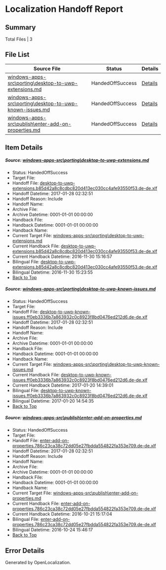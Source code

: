 # <a name='report-top'></a> Localization Handoff Report

## Summary
 Total Files | 3

## File List
 Source File | Status | Details 
 ----------- | ------ | ------- 
 [windows-apps-src\porting\desktop-to-uwp-extensions.md](https://cpubwin.visualstudio.com/windows-uwp/_git/windows-uwp/commit/da14269cf4c1301a70c10207737edf2a8f945873?path=windows-apps-src%2Fporting%2Fdesktop-to-uwp-extensions.md&_a=contents) | HandedOffSuccess | [Details](#07c9763c4b112909d0daf29d09e12360547a3bbc4642)
 [windows-apps-src\porting\desktop-to-uwp-known-issues.md](https://cpubwin.visualstudio.com/windows-uwp/_git/windows-uwp/commit/7185f7361ffac3cf92c37ed0dda47aaf5e1f6ab2?path=windows-apps-src%2Fporting%2Fdesktop-to-uwp-known-issues.md&_a=contents) | HandedOffSuccess | [Details](#1f0a987ce13493db51bf1d16322e4eb6f47d818d4643)
 [windows-apps-src\publish\enter-add-on-properties.md](https://cpubwin.visualstudio.com/windows-uwp/_git/windows-uwp/commit/b5e14558cb528a414b2e95e244611956f5578f87?path=windows-apps-src%2Fpublish%2Fenter-add-on-properties.md&_a=contents) | HandedOffSuccess | [Details](#65bb276c4f3bf0c4582e02ac812687eb7bcb0b494819)

## Item Details
##### <a name='07c9763c4b112909d0daf29d09e12360547a3bbc4642'></a> Source: [windows-apps-src\porting\desktop-to-uwp-extensions.md](https://cpubwin.visualstudio.com/windows-uwp/_git/windows-uwp/commit/da14269cf4c1301a70c10207737edf2a8f945873?path=windows-apps-src%2Fporting%2Fdesktop-to-uwp-extensions.md&_a=contents)
* Status: HandedOffSuccess
* Target File: 
* Handoff File: [desktop-to-uwp-extensions.b85d42a8c8cdbc820d413ec030cc4afe93550f53.de-de.xlf](https://cpubwin.visualstudio.com/windows-uwp/_git/WDCLib.handoff/commit/782c9edd28f8e8bc24573187ad1c976ca1fd6130?path=ol-handoff%2Fcpubwin%2Fwindows-uwp.de-de%2Fmaster%2Fdesktop-to-uwp-extensions.b85d42a8c8cdbc820d413ec030cc4afe93550f53.de-de.xlf&_a=contents)
* Handoff Datetime: 2017-01-28 02:32:51
* Handoff Reason: Include
* Handoff Name: 
* Archive File: 
* Archive Datetime: 0001-01-01 00:00:00
* Handback File: 
* Handback Datetime: 0001-01-01 00:00:00
* Handback Name: 
* Current Target File: [windows-apps-src\porting\desktop-to-uwp-extensions.md](https://cpubwin.visualstudio.com/windows-uwp/_git/windows-uwp.de-de/commit/a67a4e3ca127e22fbdb3beae1c3ae56ebcbbaab6?path=windows-apps-src%2Fporting%2Fdesktop-to-uwp-extensions.md&_a=contents)
* Current Handback File: [desktop-to-uwp-extensions.b85d42a8c8cdbc820d413ec030cc4afe93550f53.de-de.xlf](https://cpubwin.visualstudio.com/windows-uwp/_git/WDCLib.handback/commit/af36407019824e4d536486ec56eebef02f0f65af?path=ol-handback%2Fcpubwin%2Fwindows-uwp.de-de%2Fmaster%2Fdesktop-to-uwp-extensions.b85d42a8c8cdbc820d413ec030cc4afe93550f53.de-de.xlf&_a=contents)
* Current Handback Datetime: 2016-11-30 15:16:57
* Bilingual File: [desktop-to-uwp-extensions.b85d42a8c8cdbc820d413ec030cc4afe93550f53.de-de.xlf](https://cpubwin.visualstudio.com/windows-uwp/_git/WDCLib.handback/commit/af36407019824e4d536486ec56eebef02f0f65af?path=ol-handback%2Fcpubwin%2Fwindows-uwp.de-de%2Fmaster%2Fdesktop-to-uwp-extensions.b85d42a8c8cdbc820d413ec030cc4afe93550f53.de-de.xlf&_a=contents)
* Bilingual Datetime: 2016-11-30 15:23:55
* [Back to Top](#report-top)

##### <a name='1f0a987ce13493db51bf1d16322e4eb6f47d818d4643'></a> Source: [windows-apps-src\porting\desktop-to-uwp-known-issues.md](https://cpubwin.visualstudio.com/windows-uwp/_git/windows-uwp/commit/7185f7361ffac3cf92c37ed0dda47aaf5e1f6ab2?path=windows-apps-src%2Fporting%2Fdesktop-to-uwp-known-issues.md&_a=contents)
* Status: HandedOffSuccess
* Target File: 
* Handoff File: [desktop-to-uwp-known-issues.ff0eb3336b7a863932c0c8923f8bd0476ed212d6.de-de.xlf](https://cpubwin.visualstudio.com/windows-uwp/_git/WDCLib.handoff/commit/782c9edd28f8e8bc24573187ad1c976ca1fd6130?path=ol-handoff%2Fcpubwin%2Fwindows-uwp.de-de%2Fmaster%2Fdesktop-to-uwp-known-issues.ff0eb3336b7a863932c0c8923f8bd0476ed212d6.de-de.xlf&_a=contents)
* Handoff Datetime: 2017-01-28 02:32:51
* Handoff Reason: Include
* Handoff Name: 
* Archive File: 
* Archive Datetime: 0001-01-01 00:00:00
* Handback File: 
* Handback Datetime: 0001-01-01 00:00:00
* Handback Name: 
* Current Target File: [windows-apps-src\porting\desktop-to-uwp-known-issues.md](https://cpubwin.visualstudio.com/windows-uwp/_git/windows-uwp.de-de/commit/fa97ae298d7c03fc41e5bf855e213b212bb5a193?path=windows-apps-src%2Fporting%2Fdesktop-to-uwp-known-issues.md&_a=contents)
* Current Handback File: [desktop-to-uwp-known-issues.ff0eb3336b7a863932c0c8923f8bd0476ed212d6.de-de.xlf](https://cpubwin.visualstudio.com/windows-uwp/_git/WDCLib.handback/commit/02cb08b8b9c1c148df566a61d6db6f3712556587?path=ol-handback%2Fcpubwin%2Fwindows-uwp.de-de%2Fmaster%2Fdesktop-to-uwp-known-issues.ff0eb3336b7a863932c0c8923f8bd0476ed212d6.de-de.xlf&_a=contents)
* Current Handback Datetime: 2017-01-20 14:39:01
* Bilingual File: [desktop-to-uwp-known-issues.ff0eb3336b7a863932c0c8923f8bd0476ed212d6.de-de.xlf](https://cpubwin.visualstudio.com/windows-uwp/_git/WDCLib.handback/commit/02cb08b8b9c1c148df566a61d6db6f3712556587?path=ol-handback%2Fcpubwin%2Fwindows-uwp.de-de%2Fmaster%2Fdesktop-to-uwp-known-issues.ff0eb3336b7a863932c0c8923f8bd0476ed212d6.de-de.xlf&_a=contents)
* Bilingual Datetime: 2017-01-20 14:54:35
* [Back to Top](#report-top)

##### <a name='65bb276c4f3bf0c4582e02ac812687eb7bcb0b494819'></a> Source: [windows-apps-src\publish\enter-add-on-properties.md](https://cpubwin.visualstudio.com/windows-uwp/_git/windows-uwp/commit/b5e14558cb528a414b2e95e244611956f5578f87?path=windows-apps-src%2Fpublish%2Fenter-add-on-properties.md&_a=contents)
* Status: HandedOffSuccess
* Target File: 
* Handoff File: [enter-add-on-properties.786c23ca38c72dd05e27fbdda554822fa353e709.de-de.xlf](https://cpubwin.visualstudio.com/windows-uwp/_git/WDCLib.handoff/commit/782c9edd28f8e8bc24573187ad1c976ca1fd6130?path=ol-handoff%2Fcpubwin%2Fwindows-uwp.de-de%2Fmaster%2Fenter-add-on-properties.786c23ca38c72dd05e27fbdda554822fa353e709.de-de.xlf&_a=contents)
* Handoff Datetime: 2017-01-28 02:32:51
* Handoff Reason: Include
* Handoff Name: 
* Archive File: 
* Archive Datetime: 0001-01-01 00:00:00
* Handback File: 
* Handback Datetime: 0001-01-01 00:00:00
* Handback Name: 
* Current Target File: [windows-apps-src\publish\enter-add-on-properties.md](https://cpubwin.visualstudio.com/windows-uwp/_git/windows-uwp.de-de/commit/c3cc6ddc6f3b2e0e594b3a771a3787b6567d88e5?path=windows-apps-src%2Fpublish%2Fenter-add-on-properties.md&_a=contents)
* Current Handback File: [enter-add-on-properties.786c23ca38c72dd05e27fbdda554822fa353e709.de-de.xlf](https://cpubwin.visualstudio.com/windows-uwp/_git/WDCLib.handback/commit/af7251542093aa676fc710fa76cce8c29961cc27?path=ol-handback%2FMicrosoft%2Fwindows-apps.de-de%2Fmaster%2Fenter-add-on-properties.786c23ca38c72dd05e27fbdda554822fa353e709.de-de.xlf&_a=contents)
* Current Handback Datetime: 2016-10-21 15:17:04
* Bilingual File: [enter-add-on-properties.786c23ca38c72dd05e27fbdda554822fa353e709.de-de.xlf](https://cpubwin.visualstudio.com/windows-uwp/_git/WDCLib.handback/commit/af7251542093aa676fc710fa76cce8c29961cc27?path=ol-handback%2FMicrosoft%2Fwindows-apps.de-de%2Fmaster%2Fenter-add-on-properties.786c23ca38c72dd05e27fbdda554822fa353e709.de-de.xlf&_a=contents)
* Bilingual Datetime: 2016-10-24 15:46:17
* [Back to Top](#report-top)


## Error Details

Generated by OpenLocalization.
